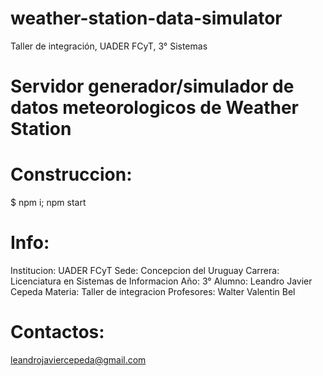 # weather-station-data-simulator
Taller de integración, UADER FCyT, 3° Sistemas

# Servidor generador/simulador de datos meteorologicos de Weather Station

# Construccion:
$ npm i; npm start

# Info:
Institucion: UADER FCyT
Sede: Concepcion del Uruguay
Carrera: Licenciatura en Sistemas de Informacion
Año: 3°
Alumno: Leandro Javier Cepeda
Materia: Taller de integracion
Profesores: Walter Valentin Bel

# Contactos:
leandrojaviercepeda@gmail.com